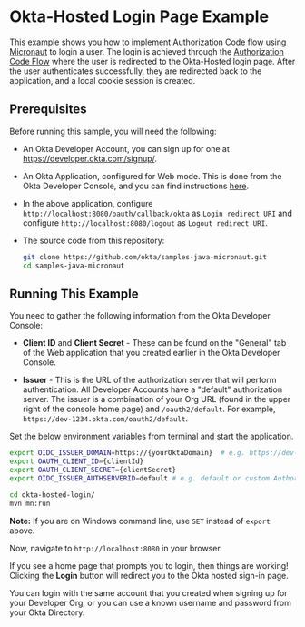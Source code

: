 # Okta-Hosted Login Page Example

This example shows you how to implement Authorization Code flow using [Micronaut][Micronaut Framework] to login a user. The login is achieved through the [Authorization Code Flow][] where the user is redirected to the Okta-Hosted login page. After the user authenticates successfully, they are redirected back to the application, and a local cookie session is created.

## Prerequisites

Before running this sample, you will need the following:

* An Okta Developer Account, you can sign up for one at https://developer.okta.com/signup/.
* An Okta Application, configured for Web mode. This is done from the Okta Developer Console, and you can find instructions [here][OIDC Web Application Setup Instructions].
* In the above application, configure `http://localhost:8080/oauth/callback/okta` as `Login redirect URI` and
  configure `http://localhost:8080/logout` as `Logout redirect URI`. 
* The source code from this repository:
  
  ```bash
  git clone https://github.com/okta/samples-java-micronaut.git
  cd samples-java-micronaut
  ```

## Running This Example

You need to gather the following information from the Okta Developer Console:

- **Client ID** and **Client Secret** - These can be found on the "General" tab of the Web application that you created earlier in the Okta Developer Console.

- **Issuer** - This is the URL of the authorization server that will perform authentication.  All Developer Accounts have a "default" authorization server.  The issuer is a combination of your Org URL (found in the upper right of the console home page) and `/oauth2/default`. For example, `https://dev-1234.okta.com/oauth2/default`.

Set the below environment variables from terminal and start the application.

```bash
export OIDC_ISSUER_DOMAIN=https://{yourOktaDomain}  # e.g. https://dev-123456.okta.com
export OAUTH_CLIENT_ID={clientId}
export OAUTH_CLIENT_SECRET={clientSecret}
export OIDC_ISSUER_AUTHSERVERID=default # e.g. default or custom Authorization Server id

cd okta-hosted-login/
mvn mn:run
```

**Note:** If you are on Windows command line, use `SET` instead of `export` above.

Now, navigate to `http://localhost:8080` in your browser.

If you see a home page that prompts you to login, then things are working! Clicking the **Login** button will redirect you to the Okta hosted sign-in page.

You can login with the same account that you created when signing up for your Developer Org, or you can use a known username and password from your Okta Directory.

[Authorization Code Flow]: https://developer.okta.com/authentication-guide/implementing-authentication/auth-code
[OIDC Web Application Setup Instructions]: https://developer.okta.com/authentication-guide/implementing-authentication/auth-code#1-setting-up-your-application
[Micronaut Framework]: https://micronaut.io/